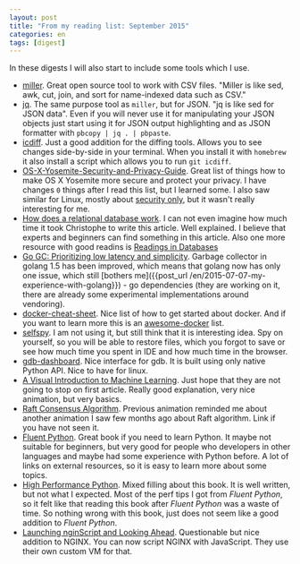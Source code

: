 ```yaml
---
layout: post
title: "From my reading list: September 2015"
categories: en
tags: [digest]
---
```


In these digests I will also start to include some tools which I use.

- [miller](http://johnkerl.org/miller/doc/). Great open source tool to work with
    CSV files. "Miller is like sed, awk, cut, join, and sort for name-indexed data such as CSV."
- [jq](https://stedolan.github.io/jq/). The same purpose tool as `miller`, but for
    JSON. "jq is like sed for JSON data". Even if you will never use it for
    manipulating your JSON objects just start using it for JSON output highlighting
    and as JSON formatter with `pbcopy | jq . | pbpaste`.
- [icdiff](https://github.com/jeffkaufman/icdiff). Just a good addition for the
    diffing tools. Allows you to see changes side-by-side in your terminal. When
    you install it with `homebrew` it also install a script which allows you to
    run `git icdiff`.
- [OS-X-Yosemite-Security-and-Privacy-Guide](https://github.com/drduh/OS-X-Yosemite-Security-and-Privacy-Guide).
    Great list of things how to make OS X Yosemite more secure and protect
    your privacy. I have changes `0` things after I read this list, but I learned
    some. I also saw similar for Linux, mostly about [security only](https://github.com/lfit/itpol/blob/master/linux-workstation-security.md),
    but it wasn't really interesting for me.
- [How does a relational database work](http://coding-geek.com/how-databases-work/).
    I can not even imagine how much time it took Christophe to write this article.
    Well explained. I believe that experts and beginners can find something in
    this article. Also one more resource with good readins is [Readings in Databases](https://github.com/rxin/db-readings)
- [Go GC: Prioritizing low latency and simplicity](https://blog.golang.org/go15gc).
    Garbage collector in golang 1.5 has been improved, which means that golang
    now has only one issue, which still [bothers me]({{post_url /en/2015-07-07-my-experience-with-golang}}) -
    go dependencies (they are working on it, there are already some experimental
    implementations around vendoring).
- [docker-cheat-sheet](https://github.com/wsargent/docker-cheat-sheet). Nice
    list of how to get started about docker. And if you want to learn more
    this is an [awesome-docker](https://github.com/veggiemonk/awesome-docker)
    list.
- [selfspy](https://github.com/gurgeh/selfspy). I am not using it, but still
    think that it is interesting idea. Spy on yourself, so you will be able to
    restore files, which you forgot to save or see how much time you spent in
    IDE and how much time in the browser.
- [gdb-dashboard](https://github.com/cyrus-and/gdb-dashboard). Nice interface
	for gdb. It is built using only native Python API. Nice to have for linux.
- [A Visual Introduction to Machine Learning](http://www.r2d3.us/visual-intro-to-machine-learning-part-1/).
    Just hope that they are not going to stop on first article. Really good explanation,
    very nice animation, but very basics.
- [Raft Consensus Algorithm](http://thesecretlivesofdata.com/raft/). Previous
    animation reminded me about another animation I saw few months ago about
    Raft algorithm. Link if you have not seen it.
- [Fluent Python](http://shop.oreilly.com/product/0636920032519.do). Great book
    if you need to learn Python. It maybe not suitable for beginners, but very
    good for people who developers in other languages and maybe had some experience
    with Python before. A lot of links on external resources, so it is easy
    to learn more about some topics.
- [High Performance Python](http://shop.oreilly.com/product/0636920028963.do).
    Mixed filling about this book. It is well written, but not what I expected.
    Most of the perf tips I got from *Fluent Python*, so it felt like that reading
    this book after *Fluent Python* was a waste of time. So nothing wrong with
    this book, just does not seem like a good addition to *Fluent Python*.
- [Launching nginScript and Looking Ahead](https://www.nginx.com/blog/launching-nginscript-and-looking-ahead/).
    Questionable but nice addition to NGINX. You can now script NGINX with
    JavaScript. They use their own custom VM for that.
